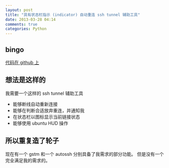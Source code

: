 ```yaml
---
layout: post
title: "具有状态栏指示 (indicator) 自动重连 ssh tunnel 辅助工具"
date: 2013-03-28 04:14
comments: true
categories: Python 
---
```


## bingo

[代码在 github 上](https://github.com/dodocat/indicator-ssht)

## 想法是这样的
我需要一个这样的 ssh tunnel 辅助工具

* 能够断线自动重新连接
* 能够在判断合适放弃重连，并通知我
* 在状态栏以图标显示当前链接状态
* 能够使用 ubuntu HUD 操作

## 所以重复造了轮子

现在有一个 gstm 和一个 autossh 分别具备了我需求的部分功能。
但是没有一个完全满足我的需求的。


